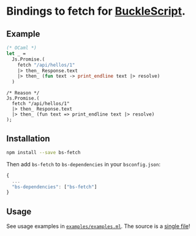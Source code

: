 # Bindings to fetch for [BuckleScript](https://github.com/bucklescript/bucklescript).

## Example

```ml
(* OCaml *)
let _ =
  Js.Promise.(
    fetch "/api/hellos/1"
    |> then_ Response.text
    |> then_ (fun text -> print_endline text |> resolve)
  )
```

```reason
/* Reason */
Js.Promise.(
  fetch "/api/hellos/1"
  |> then_ Response.text
  |> then_ (fun text => print_endline text |> resolve)
);
```

## Installation

```sh
npm install --save bs-fetch
```

Then add `bs-fetch` to `bs-dependencies` in your `bsconfig.json`:
```js
{
  ...
  "bs-dependencies": ["bs-fetch"]
}
```

## Usage
See usage examples in [`examples/examples.ml`](https://github.com/BuckleTypes/bs-fetch/blob/master/examples/examples.ml). The source is a [single file](https://github.com/BuckleTypes/bs-fetch/blob/master/src/bs_fetch.ml)!
